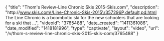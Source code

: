 {
    "title": "Thom's Review-Line Chronic Skis 2015-Skis.com",
    "description": "http:\/\/www.skis.com\/Line-Chronic-Skis-2015\/357296P,default,pd.html The Line Chronic is a boombotic ski for the new schoolers that are looking for a ski that ...",
    "videoid": "3765488",
    "date_created": "1411361086",
    "date_modified": "1418181996",
    "type": "captivate",
    "layout": "video",
    "url": "\/v\/thom-s-review-line-chronic-skis-2015-skis-com\/3765488"
}